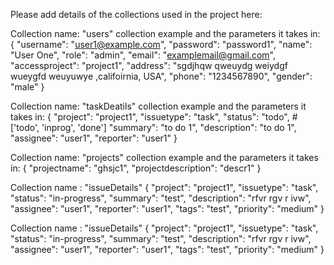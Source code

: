 Please add details of the collections used in the project here:

Collection name: "users"
collection example and the parameters it takes in:
{
  "username": "user1@example.com",
  "password": "password1",
  "name": "User One",
  "role": "admin",
  "email": "examplemail@gmail.com",
  "accessproject": "project1",
  "address": "sgdjhqw qweuydg weiydgf  wueygfd weuyuwye ,califoirnia, USA",
  "phone": "1234567890",
  "gender": "male"
}

Collection name: "taskDeatils"
collection example and the parameters it takes in:
{
  "project": "project1",
  "issuetype": "task",
  "status": "todo",   #['todo', 'inprog', 'done']
  "summary": "to do 1",
  "description": "to do 1",
  "assignee": "user1",
  "reporter": "user1"
}

Collection name: "projects"
collection example and the parameters it takes in:
{
  "projectname": "ghsjc1",
  "projectdescription": "descr1"
}

Collection name : "issueDetails"
{
  "project": "project1",
  "issuetype": "task",
  "status": "in-progress",
  "summary": "test",
  "description": "rfvr rgv r ivw",
  "assignee": "user1",
  "reporter": "user1",
  "tags": "test",
  "priority": "medium"
}


Collection name : "issueDetails"
{
  "project": "project1",
  "issuetype": "task",
  "status": "in-progress",
  "summary": "test",
  "description": "rfvr rgv r ivw",
  "assignee": "user1",
  "reporter": "user1",
  "tags": "test",
  "priority": "medium"
}





